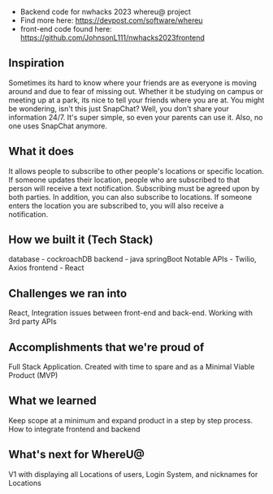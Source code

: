 - Backend code for nwhacks 2023 whereu@ project <br />
- Find more here: https://devpost.com/software/whereu <br />
- front-end code found here: https://github.com/JohnsonL111/nwhacks2023frontend <br />

## Inspiration
Sometimes its hard to know where your friends are as everyone is moving around and due to fear of missing out. Whether it be studying on campus or meeting up at a park, its nice to tell your friends where you are at. You might be wondering, isn't this just SnapChat? Well, you don't share your information 24/7. It's super simple, so even your parents can use it. Also, no one uses SnapChat anymore.

## What it does
It allows people to subscribe to other people's locations or specific location. If someone updates their location, people who are subscribed to that person will receive a text notification. Subscribing must be agreed upon by both parties. In addition, you can also subscribe to locations. If someone enters the location you are subscribed to, you will also receive a notification.

## How we built it (Tech Stack)
database - cockroachDB
backend - java springBoot
Notable APIs - Twilio, Axios
frontend - React

## Challenges we ran into
React, Integration issues between front-end and back-end. Working with 3rd party APIs

## Accomplishments that we're proud of
Full Stack Application. Created with time to spare and as a Minimal Viable Product (MVP)

## What we learned
Keep scope at a minimum and expand product in a step by step process. How to integrate frontend and backend

## What's next for WhereU@
V1 with displaying all Locations of users, Login System, and nicknames for Locations

